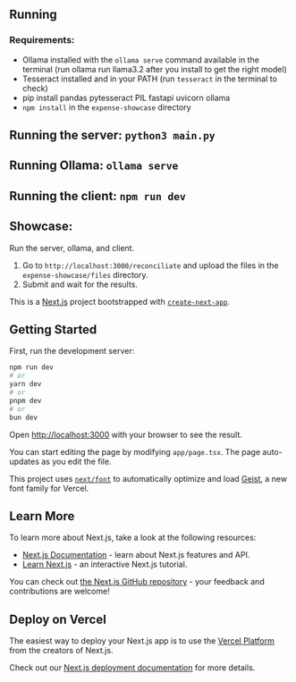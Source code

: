 ## Running

### Requirements:

- Ollama installed with the `ollama serve` command available in the terminal (run ollama run llama3.2 after you install to get the right model)
- Tesseract installed and in your PATH (run `tesseract` in the terminal to check)
- pip install pandas pytesseract PIL fastapi uvicorn ollama
- `npm install` in the `expense-showcase` directory

## Running the server: `python3 main.py`

## Running Ollama: `ollama serve`

## Running the client: `npm run dev`

## Showcase:

Run the server, ollama, and client.

1. Go to `http://localhost:3000/reconciliate` and upload the files in the `expense-showcase/files` directory.
2. Submit and wait for the results.

This is a [Next.js](https://nextjs.org) project bootstrapped with [`create-next-app`](https://nextjs.org/docs/app/api-reference/cli/create-next-app).

## Getting Started

First, run the development server:

```bash
npm run dev
# or
yarn dev
# or
pnpm dev
# or
bun dev
```

Open [http://localhost:3000](http://localhost:3000) with your browser to see the result.

You can start editing the page by modifying `app/page.tsx`. The page auto-updates as you edit the file.

This project uses [`next/font`](https://nextjs.org/docs/app/building-your-application/optimizing/fonts) to automatically optimize and load [Geist](https://vercel.com/font), a new font family for Vercel.

## Learn More

To learn more about Next.js, take a look at the following resources:

- [Next.js Documentation](https://nextjs.org/docs) - learn about Next.js features and API.
- [Learn Next.js](https://nextjs.org/learn) - an interactive Next.js tutorial.

You can check out [the Next.js GitHub repository](https://github.com/vercel/next.js) - your feedback and contributions are welcome!

## Deploy on Vercel

The easiest way to deploy your Next.js app is to use the [Vercel Platform](https://vercel.com/new?utm_medium=default-template&filter=next.js&utm_source=create-next-app&utm_campaign=create-next-app-readme) from the creators of Next.js.

Check out our [Next.js deployment documentation](https://nextjs.org/docs/app/building-your-application/deploying) for more details.
